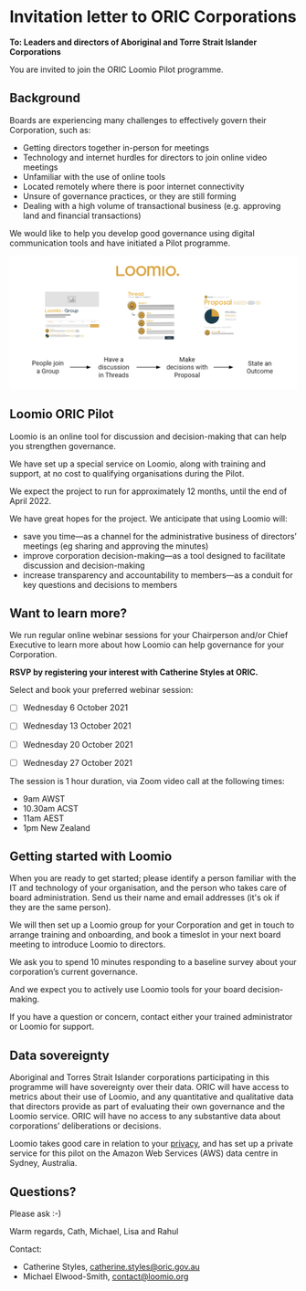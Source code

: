 # Invitation letter to ORIC Corporations

**To: Leaders and directors of Aboriginal and Torre Strait Islander Corporations**

You are invited to join the ORIC Loomio Pilot programme.

## Background
Boards are experiencing many challenges to effectively govern their Corporation, such as: 
* Getting directors together in-person for meetings
* Technology and internet hurdles for directors to join online video meetings
* Unfamiliar with the use of online tools
* Located remotely where there is poor internet connectivity
* Unsure of governance practices, or they are still forming
* Dealing with a high volume of transactional business (e.g. approving land and financial transactions)

We would like to help you develop good governance using digital communication tools and have initiated a Pilot programme.

![](key-concept.png#border-solid)

## Loomio ORIC Pilot
Loomio is an online tool for discussion and decision-making that can help you strengthen governance.

We have set up a special service on Loomio, along with training and support, at no cost to qualifying organisations during the Pilot.

We expect the project to run for approximately 12 months, until the end of April 2022.

We have great hopes for the project. We anticipate that using Loomio will:
* save you time—as a channel for the administrative business of directors’ meetings (eg sharing and approving the minutes)
* improve corporation decision-making—as a tool designed to facilitate discussion and decision-making
* increase transparency and accountability to members—as a conduit for key questions and decisions to members

## Want to learn more?
We run regular online webinar sessions for your Chairperson and/or Chief Executive to learn more about how Loomio can help governance for your Corporation.

**RSVP by registering your interest with Catherine Styles at ORIC.**

Select and book your preferred webinar session:
- [ ] Wednesday 6 October 2021
- [ ] Wednesday 13 October 2021
- [ ] Wednesday 20 October 2021
- [ ] Wednesday 27 October 2021


The session is 1 hour duration, via Zoom video call at the following times:
* 9am AWST
* 10.30am ACST
* 11am AEST
* 1pm New Zealand

## Getting started with Loomio
When you are ready to get started; please identify a person familiar with the IT and technology of your organisation, and the person who takes care of board administration. Send us their name and email addresses (it's ok if they are the same person). 

We will then set up a Loomio group for your Corporation and get in touch to arrange training and onboarding, and book a timeslot in your next board meeting to introduce Loomio to directors. 

We ask you to spend 10 minutes responding to a baseline survey about your corporation’s current governance.

And we expect you to actively use Loomio tools for your board decision-making. 

If you have a question or concern, contact either your trained administrator or Loomio for support.

## Data sovereignty
Aboriginal and Torres Strait Islander corporations participating in this programme will have sovereignty over their data. ORIC will have access to metrics about their use of Loomio, and any quantitative and qualitative data that directors provide as part of evaluating their own governance and the Loomio service. ORIC will have no access to any substantive data about corporations’ deliberations or decisions.

Loomio takes good care in relation to your [privacy](https://help.loomio.org/en/legal/privacy/), and has set up a private service for this pilot on the Amazon Web Services (AWS) data centre in Sydney, Australia.

## Questions?
Please ask :-)

Warm regards, 
Cath, Michael, Lisa and Rahul

Contact:
* Catherine Styles, catherine.styles@oric.gov.au
* Michael Elwood-Smith, contact@loomio.org
